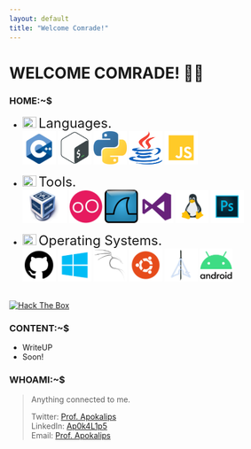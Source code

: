 ```yaml
---
layout: default
title: "Welcome Comrade!"
--- 
```

<!--this layout&title shit compulsory for the typed animation-->
# WELCOME COMRADE! 🐱‍💻

### HOME:~$

<!--Put Content Here.-->

* <img src="https://img.icons8.com/color/26/000000/source-code.png" width=25 height=20/> <font size="5">Languages.</font> <br>
<img src="https://raw.githubusercontent.com/Ap0k4L1p5/Ap0k4L1p5.github.io/master/_content/_icons/c%2B%2B.png" width=60 height=60/>  <img src="https://raw.githubusercontent.com/Ap0k4L1p5/Ap0k4L1p5.github.io/master/_content/_icons/bash.png" width=60 height=60/>  <img src="https://raw.githubusercontent.com/Ap0k4L1p5/Ap0k4L1p5.github.io/master/_content/_icons/py.png" width=60 height=60/>  <img src="https://raw.githubusercontent.com/Ap0k4L1p5/Ap0k4L1p5.github.io/master/_content/_icons/java.png" width=60 height=60/>  <img src="https://raw.githubusercontent.com/Ap0k4L1p5/Ap0k4L1p5.github.io/master/_content/_icons/js.png" width=60 height=60/> <br>

* <img src="https://img.icons8.com/color/26/000000/source-code.png" width=25 height=20/> <font size="5">Tools.</font> <br>
<img src="https://raw.githubusercontent.com/Ap0k4L1p5/Ap0k4L1p5.github.io/master/_content/_icons/vb.png" width=80 height=60/> <img src="https://raw.githubusercontent.com/Ap0k4L1p5/Ap0k4L1p5.github.io/master/_content/_icons/Genymotion.png" width=60 height=60/>  <img src="https://raw.githubusercontent.com/Ap0k4L1p5/Ap0k4L1p5.github.io/master/_content/_icons/ws.png" width=60 height=60/>  <img src="https://raw.githubusercontent.com/Ap0k4L1p5/Ap0k4L1p5.github.io/master/_content/_icons/vs.png" width=60 height=60/>  <img src="https://raw.githubusercontent.com/Ap0k4L1p5/Ap0k4L1p5.github.io/master/_content/_icons/l.png" width=60 height=60/>  <img src="https://raw.githubusercontent.com/Ap0k4L1p5/Ap0k4L1p5.github.io/master/_content/_icons/psd.png" width=60 height=60/> <br>

* <img src="https://img.icons8.com/color/26/000000/source-code.png" width=25 height=20/> <font size="5">Operating Systems.</font> <br>
<img src="https://raw.githubusercontent.com/Ap0k4L1p5/Ap0k4L1p5.github.io/master/_content/_icons/git.png" width=60 height=60/>  <img src="https://raw.githubusercontent.com/Ap0k4L1p5/Ap0k4L1p5.github.io/master/_content/_icons/w.png" width=60 height=60/>  <img src="https://raw.githubusercontent.com/Ap0k4L1p5/Ap0k4L1p5.github.io/master/_content/_icons/k.png" width=60 height=60/>  <img src="https://raw.githubusercontent.com/Ap0k4L1p5/Ap0k4L1p5.github.io/master/_content/_icons/u.png" width=60 height=60/> <img src="https://raw.githubusercontent.com/Ap0k4L1p5/Ap0k4L1p5.github.io/master/_content/_icons/ba-logo.png" width=60 height=60/>  <img src="https://raw.githubusercontent.com/Ap0k4L1p5/Ap0k4L1p5.github.io/master/_content/_icons/android.png" width=60 height=60/> <br><br>
<!--sini utk content home ni buat png then masukkn dlm folder img github repo ni pastu link ke content2 ni-->
<!--[HackTheBox](https://app.hackthebox.eu/profile/105032)<br>-->
[<img src="http://www.hackthebox.eu/badge/image/105032" alt="Hack The Box">](https://app.hackthebox.eu/profile/105032)

### CONTENT:~$

* WriteUP
* Soon!
<!--sini utk content2 ni just letak link klu post dr tempat lain, klu nk upload sini just append link-->

### WHOAMI:~$
> Anything connected to me.
>
> Twitter: [Prof. Apokalips](https://twitter.com/ap0k4l1p5)<br>
> LinkedIn: [Ap0k4L1p5](/me.md)<br>
> Email: [Prof. Apokalips](mailto:prof.apokalips@protonmail.com)
